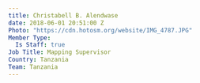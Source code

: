 ```yaml
---
title: Christabell B. Alendwase
date: 2018-06-01 20:51:00 Z
Photo: "https://cdn.hotosm.org/website/IMG_4787.JPG"
Member Type:
  Is Staff: true
Job Title: Mapping Supervisor
Country: Tanzania
Team: Tanzania
---
```


